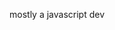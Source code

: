 mostly a javascript dev

<!---
ogvince/ogvince is a ✨ special ✨ repository because its `README.md` (this file) appears on your GitHub profile.
You can click the Preview link to take a look at your changes.
--->
